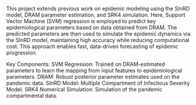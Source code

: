 This project extends previous work on epidemic modeling using the SInRD model, DRAM parameter estimation, and SRK4 simulation. Here, Support Vector Machine (SVM) regression is employed to predict key epidemiological parameters based on data obtained from DRAM. The predicted parameters are then used to simulate the epidemic dynamics via the SInRD model, maintaining high accuracy while reducing computational cost. This approach enables fast, data-driven forecasting of epidemic progression.

Key Components:
SVM Regression: Trained on DRAM-estimated parameters to learn the mapping from input features to epidemiological parameters.
DRAM: Robust posterior parameter estimates used on the pandemic data.
SInRD Model: Multiple Compartment of Infectious Severity Model.
SRK4 Numerical Simulation: Simulation of the pandemic compartmental data.
